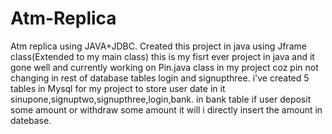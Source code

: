 # Atm-Replica 
Atm replica using JAVA+JDBC. Created this project in java using Jframe class(Extended to my main class)
this is my fisrt ever project in java and it gone well and currently working on Pin.java class in my project coz pin not changing in rest of database tables login and signupthree.
i've created 5 tables in Mysql for my project to store user date in it sinupone,signuptwo,signupthree,login,bank.
in bank table if user deposit some amount or withdraw some amount it will i directly insert the amount in datebase.
